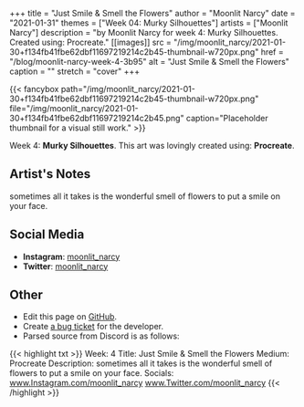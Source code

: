 +++
title =       "Just Smile & Smell the Flowers"
author =      "Moonlit Narcy"
date =        "2021-01-31"
themes =      ["Week 04: Murky Silhouettes"]
artists =     ["Moonlit Narcy"]
description = "by Moonlit Narcy for week 4: Murky Silhouettes. Created using: Procreate."
[[images]]
      src = "/img/moonlit_narcy/2021-01-30+f134fb41fbe62dbf11697219214c2b45-thumbnail-w720px.png"
      href = "/blog/moonlit-narcy-week-4-3b95"
      alt = "Just Smile & Smell the Flowers"
      caption = ""
      stretch = "cover"
+++

{{< fancybox path="/img/moonlit_narcy/2021-01-30+f134fb41fbe62dbf11697219214c2b45-thumbnail-w720px.png" file="/img/moonlit_narcy/2021-01-30+f134fb41fbe62dbf11697219214c2b45.png" caption="Placeholder thumbnail for a visual still work." >}}


Week 4: **Murky Silhouettes**. This art was lovingly created using: **Procreate**.

## Artist's Notes

sometimes all it takes is the wonderful smell of flowers to put a smile on your face.

## Social Media

- **Instagram**: <a href='https://instagram.com/moonlit_narcy' target='_blank'>moonlit_narcy</a>
- **Twitter**: <a href='https://twitter.com/moonlit_narcy' target='_blank'>moonlit_narcy</a>

## Other

- Edit this page on [GitHub](https://github.com/teaminkling/web-refresh/edit/main/content/blog/moonlit-narcy-week-4-3b95.md).
- Create [a bug ticket](https://github.com/teaminkling/web-refresh/issues/new?assignees=&labels=bug&template=problem-report.md&title=) for the developer.
- Parsed source from Discord is as follows:

{{< highlight txt >}}
Week: 4
Title: Just Smile & Smell the Flowers
Medium: Procreate
Description: sometimes all it takes is the wonderful smell of flowers to put a smile on your face.
Socials: www.Instagram.com/moonlit_narcy 
www.Twitter.com/moonlit_narcy
{{< /highlight >}}